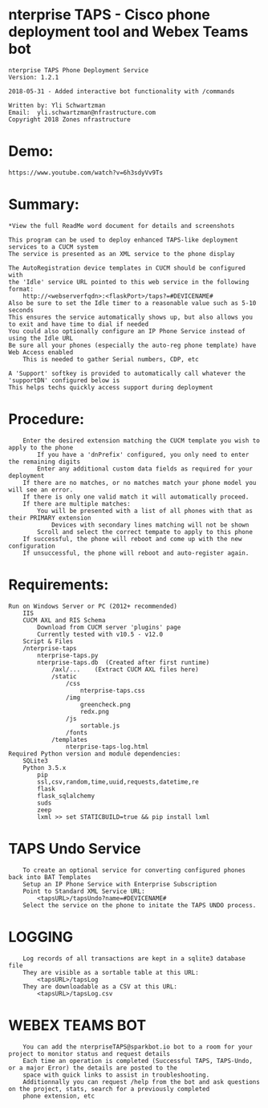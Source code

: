 #	nterprise TAPS - Cisco phone deployment tool and Webex Teams bot

	nterprise TAPS Phone Deployment Service
	Version: 1.2.1

   	2018-05-31 - Added interactive bot functionality with /commands

	Written by: Yli Schwartzman
	Email:	yli.schwartzman@nfrastructure.com
	Copyright 2018 Zones nfrastructure
	
#	Demo:
	https://www.youtube.com/watch?v=6h3sdyVv9Ts

#	Summary:
	*View the full ReadMe word document for details and screenshots
	
	This program can be used to deploy enhanced TAPS-like deployment services to a CUCM system
	The service is presented as an XML service to the phone display

	The AutoRegistration device templates in CUCM should be configured with
	the 'Idle' service URL pointed to this web service in the following format:
		http://<webserverfqdn>:<flaskPort>/taps?=#DEVICENAME#
	Also be sure to set the Idle timer to a reasonable value such as 5-10 seconds
	This ensures the service automatically shows up, but also allows you to exit and have time to dial if needed
	You could also optionally configure an IP Phone Service instead of using the Idle URL
	Be sure all your phones (especially the auto-reg phone template) have Web Access enabled
		This is needed to gather Serial numbers, CDP, etc

	A 'Support' softkey is provided to automatically call whatever the 'supportDN' configured below is
	This helps techs quickly access support during deployment

#	Procedure:
		Enter the desired extension matching the CUCM template you wish to apply to the phone
			If you have a 'dnPrefix' configured, you only need to enter the remaining digits
			Enter any additional custom data fields as required for your deployment
		If there are no matches, or no matches match your phone model you will see an error.
		If there is only one valid match it will automatically proceed.
		If there are multiple matches:
			You will be presented with a list of all phones with that as their PRIMARY extension
				Devices with secondary lines matching will not be shown
			Scroll and select the correct tempate to apply to this phone
		If successful, the phone will reboot and come up with the new configuration
		If unsuccessful, the phone will reboot and auto-register again.

#	Requirements:
	Run on Windows Server or PC (2012+ recommended)
		IIS
		CUCM AXL and RIS Schema
			Download from CUCM server 'plugins' page
			Currently tested with v10.5 - v12.0
		Script & Files
		/nterprise-taps
			nterprise-taps.py
			nterprise-taps.db  (Created after first runtime)
				/axl/...	(Extract CUCM AXL files here)
				/static
					/css
						nterprise-taps.css
					/img
						greencheck.png
						redx.png
					/js
						sortable.js
					/fonts
				/templates
					nterprise-taps-log.html
	Required Python version and module dependencies:
		SQLite3
		Python 3.5.x
			pip
			ssl,csv,random,time,uuid,requests,datetime,re
			flask
			flask_sqlalchemy
			suds
			zeep
 			lxml >> set STATICBUILD=true && pip install lxml


#	TAPS Undo Service
		To create an optional service for converting configured phones back into BAT Templates
		Setup an IP Phone Service with Enterprise Subscription
		Point to Standard XML Service URL:
			<tapsURL>/tapsUndo?name=#DEVICENAME#
		Select the service on the phone to initate the TAPS UNDO process.


#	LOGGING
		Log records of all transactions are kept in a sqlite3 database file
		They are visible as a sortable table at this URL:
			<tapsURL>/tapsLog
		They are downloadable as a CSV at this URL:
			<tapsURL>/tapsLog.csv


#	WEBEX TEAMS BOT
	   	You can add the nterpriseTAPS@sparkbot.io bot to a room for your project to monitor status and request details
		Each time an operation is completed (Successful TAPS, TAPS-Undo, or a major Error) the details are posted to the
		space with quick links to assist in troubleshooting.
		Additionnally you can request /help from the bot and ask questions on the project, stats, search for a previously completed
		phone extension, etc
